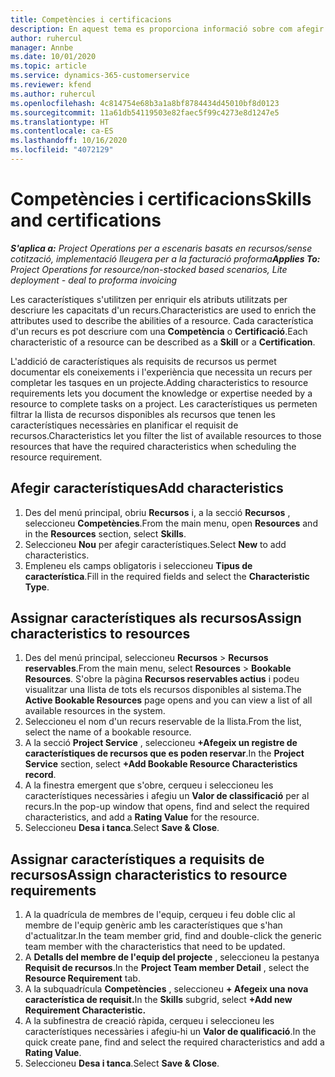 ```yaml
---
title: Competències i certificacions
description: En aquest tema es proporciona informació sobre com afegir característiques de competències i certificació als recursos.
author: ruhercul
manager: Annbe
ms.date: 10/01/2020
ms.topic: article
ms.service: dynamics-365-customerservice
ms.reviewer: kfend
ms.author: ruhercul
ms.openlocfilehash: 4c814754e68b3a1a8bf8784434d45010bf8d0123
ms.sourcegitcommit: 11a61db54119503e82faec5f99c4273e8d1247e5
ms.translationtype: HT
ms.contentlocale: ca-ES
ms.lasthandoff: 10/16/2020
ms.locfileid: "4072129"
---
```

# <a name="skills-and-certifications"></a><span data-ttu-id="ba024-103">Competències i certificacions</span><span class="sxs-lookup"><span data-stu-id="ba024-103">Skills and certifications</span></span>
<span data-ttu-id="ba024-104">_**S'aplica a:** Project Operations per a escenaris basats en recursos/sense cotització, implementació lleugera per a la facturació proforma_</span><span class="sxs-lookup"><span data-stu-id="ba024-104">_**Applies To:** Project Operations for resource/non-stocked based scenarios, Lite deployment - deal to proforma invoicing_</span></span>

<span data-ttu-id="ba024-105">Les característiques s'utilitzen per enriquir els atributs utilitzats per descriure les capacitats d'un recurs.</span><span class="sxs-lookup"><span data-stu-id="ba024-105">Characteristics are used to enrich the attributes used to describe the abilities of a resource.</span></span> <span data-ttu-id="ba024-106">Cada característica d'un recurs es pot descriure com una **Competència** o **Certificació**.</span><span class="sxs-lookup"><span data-stu-id="ba024-106">Each characteristic of a resource can be described as a **Skill** or a **Certification**.</span></span>

<span data-ttu-id="ba024-107">L'addició de característiques als requisits de recursos us permet documentar els coneixements i l'experiència que necessita un recurs per completar les tasques en un projecte.</span><span class="sxs-lookup"><span data-stu-id="ba024-107">Adding characteristics to resource requirements lets you document the knowledge or expertise needed by a resource to complete tasks on a project.</span></span> <span data-ttu-id="ba024-108">Les característiques us permeten filtrar la llista de recursos disponibles als recursos que tenen les característiques necessàries en planificar el requisit de recursos.</span><span class="sxs-lookup"><span data-stu-id="ba024-108">Characteristics let you filter the list of available resources to those resources that have the required characteristics when scheduling the resource requirement.</span></span>

## <a name="add-characteristics"></a><span data-ttu-id="ba024-109">Afegir característiques</span><span class="sxs-lookup"><span data-stu-id="ba024-109">Add characteristics</span></span>

1. <span data-ttu-id="ba024-110">Des del menú principal, obriu **Recursos** i, a la secció **Recursos** , seleccioneu **Competències**.</span><span class="sxs-lookup"><span data-stu-id="ba024-110">From the main menu, open **Resources** and in the **Resources** section, select **Skills**.</span></span>
2. <span data-ttu-id="ba024-111">Seleccioneu **Nou** per afegir característiques.</span><span class="sxs-lookup"><span data-stu-id="ba024-111">Select **New** to add characteristics.</span></span>
3. <span data-ttu-id="ba024-112">Empleneu els camps obligatoris i seleccioneu **Tipus de característica**.</span><span class="sxs-lookup"><span data-stu-id="ba024-112">Fill in the required fields and select the **Characteristic Type**.</span></span>

## <a name="assign-characteristics-to-resources"></a><span data-ttu-id="ba024-113">Assignar característiques als recursos</span><span class="sxs-lookup"><span data-stu-id="ba024-113">Assign characteristics to resources</span></span>

1. <span data-ttu-id="ba024-114">Des del menú principal, seleccioneu **Recursos** > **Recursos reservables**.</span><span class="sxs-lookup"><span data-stu-id="ba024-114">From the main menu, select **Resources** > **Bookable Resources**.</span></span> <span data-ttu-id="ba024-115">S'obre la pàgina **Recursos reservables actius** i podeu visualitzar una llista de tots els recursos disponibles al sistema.</span><span class="sxs-lookup"><span data-stu-id="ba024-115">The **Active Bookable Resources** page opens and you can view a list of all available resources in the system.</span></span>
2. <span data-ttu-id="ba024-116">Seleccioneu el nom d'un recurs reservable de la llista.</span><span class="sxs-lookup"><span data-stu-id="ba024-116">From the list, select the name of a bookable resource.</span></span>
3. <span data-ttu-id="ba024-117">A la secció **Project Service** , seleccioneu **+Afegeix un registre de característiques de recursos que es poden reservar**.</span><span class="sxs-lookup"><span data-stu-id="ba024-117">In the **Project Service** section, select **+Add Bookable Resource Characteristics record**.</span></span>
4. <span data-ttu-id="ba024-118">A la finestra emergent que s'obre, cerqueu i seleccioneu les característiques necessàries i afegiu un **Valor de classificació** per al recurs.</span><span class="sxs-lookup"><span data-stu-id="ba024-118">In the pop-up window that opens, find and select the required characteristics, and add a **Rating Value** for the resource.</span></span>
5. <span data-ttu-id="ba024-119">Seleccioneu **Desa i tanca**.</span><span class="sxs-lookup"><span data-stu-id="ba024-119">Select **Save & Close**.</span></span>

## <a name="assign-characteristics-to-resource-requirements"></a><span data-ttu-id="ba024-120">Assignar característiques a requisits de recursos</span><span class="sxs-lookup"><span data-stu-id="ba024-120">Assign characteristics to resource requirements</span></span>

1. <span data-ttu-id="ba024-121">A la quadrícula de membres de l'equip, cerqueu i feu doble clic al membre de l'equip genèric amb les característiques que s'han d'actualitzar.</span><span class="sxs-lookup"><span data-stu-id="ba024-121">In the team member grid, find and double-click the generic team member with the characteristics that need to be updated.</span></span>
2. <span data-ttu-id="ba024-122">A **Detalls del membre de l'equip del projecte** , seleccioneu la pestanya **Requisit de recursos**.</span><span class="sxs-lookup"><span data-stu-id="ba024-122">In the **Project Team member Detail** , select the **Resource Requirement** tab.</span></span>
3. <span data-ttu-id="ba024-123">A la subquadrícula **Competències** , seleccioneu **+ Afegeix una nova característica de requisit.**</span><span class="sxs-lookup"><span data-stu-id="ba024-123">In the **Skills** subgrid, select **+Add new Requirement Characteristic.**</span></span>
4. <span data-ttu-id="ba024-124">A la subfinestra de creació ràpida, cerqueu i seleccioneu les característiques necessàries i afegiu-hi un **Valor de qualificació**.</span><span class="sxs-lookup"><span data-stu-id="ba024-124">In the quick create pane, find and select the required characteristics and add a **Rating Value**.</span></span>
5. <span data-ttu-id="ba024-125">Seleccioneu **Desa i tanca**.</span><span class="sxs-lookup"><span data-stu-id="ba024-125">Select **Save & Close**.</span></span>